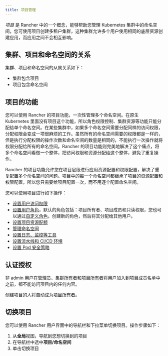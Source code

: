```yaml
---
title: 项目管理
---
```


_项目_ 是 Rancher 中的一个概念，能够帮助您管理 Kubernetes 集群中的命名空间，您可使用项目创建多租户集群，这种集群允许多个用户使用相同的底层资源创建应用，而应用之间不会相互影响。

## 集群、项目和命名空间的关系

集群、项目和命名空间的从属关系如下：

- 集群包含项目
- 项目包含命名空间

## 项目的功能

您可以使用 Rancher 的项目功能，一次性管理多个命名空间。在原生 Kubernetes 里面没有项目这个功能，所以角色权限控制、集群资源等功能只能分配给单个命名空间。在某些集群中，如果多个命名空间需要分配同样的访问权限，分配权限会变成一项很麻烦的工作。虽然所有的命名空间需要的权限都是一样的，但是执行分配权限的操作次数和命名空间的数量是相同的，不能执行一次操作就将权限分配给所有的命名空间。Rancher 的项目功能则完美地解决了这个痛点，将多个命名空间看做一个整体，把访问权限和资源分配给这个整体，避免了重复操作。

Rancher 的项目功能允许您在项目层级进行应用资源配置和权限配置，解决了重复配置多个命名空间的问题。项目中的每一个命名空间都继承了项目的资源配置和权限配置，所以您只需要给项目配置一次，而不用逐个配置命名空间。

您可以使用项目进行如下操作：

- [设置用户访问权限](/docs/rancher2.5/project-admin/project-members/)
- [设置用户角色](/docs/rancher2.5/admin-settings/rbac/cluster-project-roles/)，默认的角色包括：项目所有者、项目成员和只读权限，您也可以通过[自定义角色](/docs/rancher2.5/admin-settings/rbac/default-custom-roles/)，创建新的角色，然后将其分配给其他用户。
- [设置项目资源配额](/docs/rancher2.5/project-admin/resource-quotas/)
- [管理命名空间](/docs/rancher2.5/project-admin/namespaces/)
- [设置日志、监控等工具](/docs/rancher2.5/project-admin/tools/)
- [设置流水线和 CI/CD 环境](/docs/rancher2.5/project-admin/pipelines/)
- [设置 Pod 安全策略](/docs/rancher2.5/project-admin/pod-security-policies/)

## 认证授权

非 admin 用户在[管理员](/docs/rancher2.5/admin-settings/rbac/global-permissions/)、[集群所有者](/docs/rancher2.5/admin-settings/rbac/cluster-project-roles/)和[项目所有者](/docs/rancher2.5/admin-settings/rbac/cluster-project-roles/)将用户加入到项目成员名单中之前，都不能访问项目内的任何内容。

创建项目的人将自动成为[项目所有者](/docs/rancher2.5/admin-settings/rbac/cluster-project-roles/)。

## 切换项目

您可以使用 Rancher 用户界面中的导航栏和下拉菜单切换项目。操作步骤如下：

1. 从**全局**视图，导航到您想切换到的项目
2. 在导航栏中选中**项目/命名空间**
3. 单击切换项目
